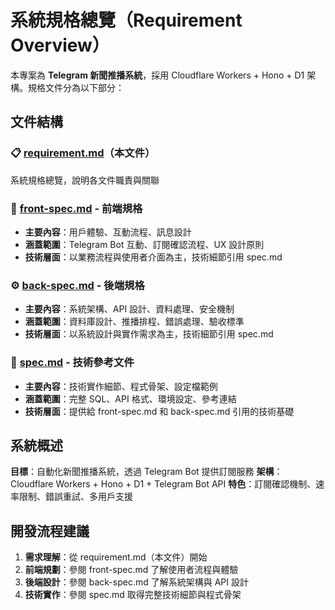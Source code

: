 # 系統規格總覽（Requirement Overview）

本專案為 **Telegram 新聞推播系統**，採用 Cloudflare Workers + Hono + D1 架構。規格文件分為以下部分：

## 文件結構

### 📋 [requirement.md](./requirement.md)（本文件）

系統規格總覽，說明各文件職責與關聯

### 🎨 [front-spec.md](./front-spec.md) - 前端規格

- **主要內容**：用戶體驗、互動流程、訊息設計
- **涵蓋範圍**：Telegram Bot 互動、訂閱確認流程、UX 設計原則
- **技術層面**：以業務流程與使用者介面為主，技術細節引用 spec.md

### ⚙️ [back-spec.md](./back-spec.md) - 後端規格

- **主要內容**：系統架構、API 設計、資料處理、安全機制
- **涵蓋範圍**：資料庫設計、推播排程、錯誤處理、驗收標準
- **技術層面**：以系統設計與實作需求為主，技術細節引用 spec.md

### 🔧 [spec.md](./spec.md) - 技術參考文件

- **主要內容**：技術實作細節、程式骨架、設定檔範例
- **涵蓋範圍**：完整 SQL、API 格式、環境設定、參考連結
- **技術層面**：提供給 front-spec.md 和 back-spec.md 引用的技術基礎

## 系統概述

**目標**：自動化新聞推播系統，透過 Telegram Bot 提供訂閱服務
**架構**：Cloudflare Workers + Hono + D1 + Telegram Bot API
**特色**：訂閱確認機制、速率限制、錯誤重試、多用戶支援

## 開發流程建議

1. **需求理解**：從 requirement.md（本文件）開始
2. **前端規劃**：參閱 front-spec.md 了解使用者流程與體驗
3. **後端設計**：參閱 back-spec.md 了解系統架構與 API 設計
4. **技術實作**：參閱 spec.md 取得完整技術細節與程式骨架
